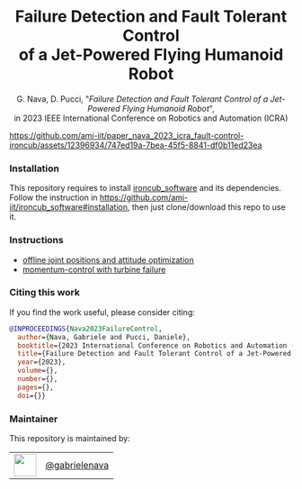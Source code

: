 <h1 align="center">
  Failure Detection and Fault Tolerant Control  <br/> of a Jet-Powered Flying Humanoid Robot
</h1>

<div align="center">

  G. Nava, D. Pucci, "_Failure Detection and Fault Tolerant Control of a Jet-Powered Flying Humanoid Robot_",  <br/> in 2023 IEEE International Conference on Robotics and Automation (ICRA)
  
</div>

<p align="center">
  
https://github.com/ami-iit/paper_nava_2023_icra_fault-control-ironcub/assets/12396934/747ed19a-7bea-45f5-8841-df0b11ed23ea
  
</p>

### Installation

This repository requires to install [ironcub_software](https://github.com/ami-iit/ironcub_software) and its dependencies. Follow the instruction in https://github.com/ami-iit/ironcub_software#installation, then just clone/download this repo to use it.

### Instructions

- [offline joint positions and attitude optimization](https://github.com/ami-iit/paper_nava_2023_icra_fault-control-ironcub/blob/main/software/jetFaillureOptimization/README.md)
- [momentum-control with turbine failure](https://github.com/ami-iit/paper_nava_2023_icra_fault-control-ironcub/blob/main/software/momentumBasedFailureControl/README.md)

### Citing this work

If you find the work useful, please consider citing:

```bibtex
@INPROCEEDINGS{Nava2023FailureControl,
  author={Nava, Gabriele and Pucci, Daniele},
  booktitle={2023 International Conference on Robotics and Automation (ICRA)}, 
  title={Failure Detection and Fault Tolerant Control of a Jet-Powered Flying Humanoid Robot}, 
  year={2023},
  volume={},
  number={},
  pages={},
  doi={}}
```

### Maintainer

This repository is maintained by:

| | |
|:---:|:---:|
| [<img src="https://github.com/gabrielenava.png" width="40">](https://github.com/gabrielenava) | [@gabrielenava](https://github.com/gabrielenava) |
